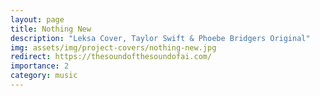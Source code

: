 ```yaml
---
layout: page
title: Nothing New
description: "Leksa Cover, Taylor Swift & Phoebe Bridgers Original"
img: assets/img/project-covers/nothing-new.jpg
redirect: https://thesoundofthesoundofai.com/
importance: 2
category: music
---
```

